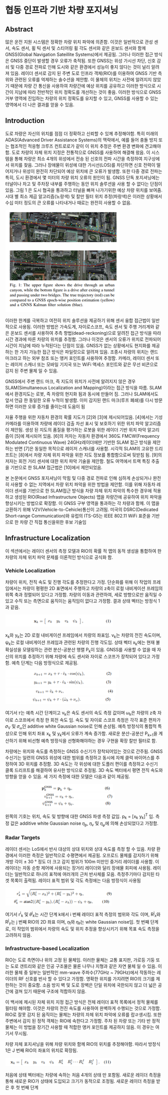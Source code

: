 # 협동 인프라 기반 차량 포지셔닝

## Abstract
많은 운전 지원 시스템은 정확한 차량 위치 파악에 의존함. 이것은 일반적으로 관성 센서, 속도 센서, 휠 틱 센서 및 스티어링 휠 각도 센서와 같은 온보드 센서와 함께 GNSS(Global Navigation Sateillite Systems)에서 제공됨. 그러나 이러한 접근 방식은 GNSS 중단이 발생할 경우 오류가 축적됨. 또한 GNSS는 위성 가시선 차단, 신호 감쇠 및 다중 경로 전파로 인해 도시와 같은 환경에서 성능이 좋지 않다는 것이 널리 알려져 있음. 레이더 센서로 감지 된 주변 도로 인프라 객체(RIO)를 이용하여 GNSS 기반 측위와 관련된 오류를 억제하는 솔수션을 제안함. 이 물체의 위치는 사전에 알려지지 않았기 때문에 차량 간 통신을 사용하여 차량간에 예상 위치를 공유하고 이러한 방식으로 시간이 지남에 따라 전반적인 위치 정확도를 개선하는 것이 좋음. 이러한 방식으로 GNSS 거부 영역에 진입하는 차량의 위치 정확도를 유지할 수 있고, GNSS를 사용할 수 있는 영역에서 더 나은 결과를 얻을 수 있음.

## Introduction
도로 차량은 자신의 위치를 점점 더 정확하고 신뢰할 수 있께 추정해야함. 특히 미래의 ADAS(Advanced Driver Assistance Systems)의 맥락에서, 예를 들어 충돌 방지 또는 협조적인 적응형 크루즈 컨트로로가 같이 이 위치 추정은 주변 환경 변화에 견고해야 함. 도로 차량의 자체 위치 지정은 전통적으로 GNSS를 사용하여 해결해 왔음. 이 시스템을 통해 차량은 최소 4개의 위성에서 전송 된 신호의 전파 시간을 측정하여 지구상에서 위치를 찾음. 그러나 장애물이 위성에 대한 가시선(LOS)를 차단하면 신호 전력이 떨어지거나 위성이 완전히 차단되어 예상 위치에 큰 오류가 발생함. 또한 다중 경로 전파는 특히, 도시 환경에서 몇 미터의 차량 위치 오류의 원인이 됨. GNSS 단독 포지셔닝에는 터널이나 차고 및 주차장 내부를 주행하는 동안 위치 솔루션을 사용 할 수 없다는 단점이 있음. 그림 1 은 도시 협곡을 통과하고 터널을 빠져 나가기위한 예상 차량 위치를 보여줌. 시대 별 최소 제곱 알고리즘(노랑색) 및 칼만 필터 위치 추정(파랑색)은 이러한 상황에서 수십 미터 정도의 큰 오류를 나타내거나 때로는 완전히 사용할 수 없음.

![fig 1](./img/fig1.PNG)

이러한 한계를 극복하고 여전히 위치 솔루션을 제공하기 위해 센서 융합 접근법이 일반적으로 사용됨. 이러한 방법은 가속도계, 자이로스코프, 속도 센서 및 주행 거리계와 같은 온보드 센서를 사용하여 추측 항법(dead-reckoning)으로 알려진 접근 방식을 따라 시간 경과에 따른 차량의 위치를 추정함. 그러나 이것은 센서의 오류가 위치로 전파되어 시간이 지남에 따라 누적된다는 단점이 있음. GNSS가 없는 상황에서도 현지화를 제공하는 한 가지 가능한 접근 방식은 파일럿으로 알려져 있음. 조종시 차량의 위치는 랜드 마크라고 하는 외부 참조 또는 앵커 포인트를 사용하여 추정함. 카메라, 레이더 센서 또는 레이저 스캐너 또는 모바일 기지국 또는 WiFi 액세스 포인트와 같은 무선 비콘으로 감지 된 주변 물체 일 수 있음.

GNSS에서 주변 랜드 마크, 즉 지도의 위치가 사전에 알려지지 않은 경우 SLAM(Simultaneous Localization and Mapping)이라는 접근 방식을 따름. SLAM에서 환경지도는 로봇, 즉 차량의 현지화 됨과 동시에 만들어 짐. 그러나 SLAM에서도 앞서 언급 한 동일한 오류 누적이 발생함. 이미 감지된 랜드 마크(루프 폐쇄)를 다시 방문하면 이러한 오류 증가를 줄이는데 도움이 됨

자율 주행을 위한 자동차 환경의 확률 지도가 [2]와 [3]에 제시되어있음. [4]에서는 기성 카메라를 이용하여 차량에 레이더 검출 차선 표시 및 보호하기 위한 위치 파악 알고리즘이 제안됨. 생성 된 지도의 품질을 평가하는 로봇을 위한 레이더 기반 위치 파악 알고리즘이 [5]에 제시되어 있음. [6]의 저자는 자동차 환경에서 360도 FMCW(Frequency Modulated Continuous Wave) 24GHz레이더에만 기반한 SLAM 접근 방식을 제안하는 반면 [7]은 동일한 목적으로 레이저 스캐너를 사용함. 시각적 SLAM의 고유한 드리프트는 [8]에서 차량 자체 위치 파악을 위한 지도 정보를 통합함으로써 뒷받침 됨. [9]의 저자는 회전 거리 센서에 대한 위치 파악 기술을 제안함. 철도 여역에서 트랙 특징 추출을 기반으로 한 SLAM 접근법은 [10]에서 제안되었음.

본 논문에서 GNSS 포지셔닝이 막힘 및 다중 경로 전파로 인해 심하게 손상되거나 완전히 사용할 수 없는 지역에서 차량 위치 파악을 위한 방법을 제안함. 이를 위해 자동차 레이더 센서를 기반으로 한 SLAM접근 방식을 차량 자체 위치 파악의 특수한 경우에 적용하고 생성된 RIO(Road Infrastructure Objects) 맵을 차량간에 공유하여 위치 파악을 향상시키는 방법으로 확장함. 이 GNSS 구부 영역을 통과하는 각 차량과 함께. 이 맵을 교환하기 위해 V2V(Vehicle-to-Cehicle)통신이 고려됨. 미국의 DSRC(Dedicated Short-range Communication)와 유럽의 ITS-G5는 IEEE 802.11 WiFi 표준을 기반으로 한 차량 간 직접 통신을위한 후보 기술임

## Infrastructure Localization
이 섹션에서는 레이더 센서의 측정 모델과 RIO의 확률 적 맵의 동적 생성을 통합하여 한 차량의 자체 위치 파악 문제를 이론적인 방식으로 공식화 함.

### Vehicle Localization
챠량이 위치, 전직 속도 및 진행 각도를 추정한다고 가정. 단순화를 위해 이 작업의 프레임에서는 차량이 평평한 2D 표면에서 주행하고 차량의 z축이 로컬 내비게이션 프레임의 위쪽 축과 정렬되어 있다고 가정함. 차량의 이동과 관련하여, 세로 방향으로만 움직일 수 있고 수직 또는 측면으로 움직이는 움직임이 없다고 가정함. 결과 상태 벡터는 방정식 1과 같음.

![equation 1](./img/equation1.PNG)

x<sub>k</sub>와 y<sub>k</sub>는 2D 로컬 내비게이션 프레임에서 차량의 좌표임. v<sub>k</sub>는 차량의 전진 속도이며, ψ<sub>k</sub>는 로컬 내비게이션 프레임과 관련된 차량의 진행 각도임. 상태 벡터 x<sub>k</sub>에는 현재 불확실성을 모델링하는 관련 분산-공분산 행렬 P<sub>k</sub>이 있음. GNSS를 사용할 수 없을 때 자신의 위치를 추정하기 위해 차량에 속도 센서와 자이로 스코프가 장착되어 있다고 가정함. 예측 단계는 다음 방정식으로 제공됨.

![equation 2](./img/equation2.PNG)    
![equation 3](./img/equation3.PNG)    
![equation 4](./img/equation4.PNG)    
![equation 5](./img/equation5.PNG)    

여기서 𝜏는 예측 시간 단계이고 v<sub>k</sub>은 속도 센서의 속도 측정 값이며 𝜔<sub>k</sub>은 차량의 z축 자이로 스코프에서 측정 한 회전 속도 임. 속도 및 자이로 스코프 측정은 각각 표준 편차가 𝜎<sub>V</sub> 및 𝜎<sub>𝜔</sub>인 additive white Gaussian noise로 인해 손상됨. 예측 방정식의 통합적 특성으로 인해 위치 좌표 x<sub>k</sub> 및 y<sub>k</sub>에서 오류가 계속 증가함. 새로운 분산-공분산 P<sub>k+1</sub>을 계산하기 위해 비선형 예측 방정식을 선형화해야하는 경우 구현을 확장 칼만 필터로 함.

차량에는 위치와 속도를 측정하는 GNSS 수신기가 장착되어있는 것으로 간주됨. GNSS 수신기는 일련의 GNSS 위성에 대한 범위를 측정하고 동시에 자체 클럭 바이어스를 추정하여 3D 위치를 추정함. 3D 속도는 각 위성에 대한 도플러 편이를 측정하고 수신기 클록 드리프트를 해결하여 유사한 방식으로 추정됨. 3D 속도 벡터에서 평면 전직 속도와 방향을 얻을 수 있음. 세 가지 측정에 대한 모델은 다음과 같이 제공됨.

![equation 6](./img/equation6.PNG)    
![equation 7](./img/equation7.PNG)    
![equation 8](./img/equation8.PNG)    

왼쪽의 기호는 위치, 속도 및 방향에 대한 GNSS 파생 측정 값임. p<sub>k</sub> = [x<sub>k</sub> y<sub>k</sub>]<sup>T</sup> 임. 측정 값은 additive white Gaussian noise 𝜂<sub>p</sub>, 𝜂<sub>v</sub> 및 𝜂<sub>𝜓</sub>에 의해 손상되었다고 가정함.

### Radar Targets
레이더 센서는 LoS에서 반사 대상의 상대 위치와 상대 속도를 측정 할 수 있음. 차량 환경에서 이러한 측정은 일반적으로 수평면에서 제공됨. 오프로드 물체를 감지하기 위해 개방 각이 ± 30 ° 정도 더 크고 감지 범위가 100m 미만인 중거리 레이더를 사용함. 이 레이더는 자동 순항 제어에 사용되는 장거리 레이더와 달리 장애물 회피에 사용됨. 레이더는 일반적으로 하나의 표적에 여러개의 근처 반사체를 모음. 측정주기마다 감지된 타겟 목록이 출력됨. 레이더 표적 범위 및 각도 측정에는 다음 방정식이 사용됨

![equation 9](./img/equation9.PNG)    
![equation 10](./img/equation10.PNG)    

여기서 r<sup>i</sup><sub>k</sub> 및 𝜃<sup>i</sup><sub>k</sub>는 시간 단계 k에서 i 번째 레이더 표적 측정의 범위와 각도 이며, R<sup>j</sup><sub>x</sub>와 R<sup>j</sup><sub>y</sub>는 j 번째 RIO의 2D 좌표 이며, 𝜂<sub>t</sub>와 𝜂<sub>𝜃</sub>는 white Gaussian noise임. 첫 번째 단계로, 이 작업의 범위에서 차량의 속도 및 위치 추정을 향상시키기 위해 목표 속도 측정을 고려하지 않음.

### Infrastructure-based Localization
RIO는 도로 측면이나 위의 고정 된 물체임. 이러한 물체는 교통 표지판, 가로등 기둥 또는 도로 갠트리와 같은 인공 구조물은 물론 나무나 지형과 같은 자연 물체 일 수 있음. 이러한 물체 중 일부는 일반적인 mm-wave 주파수(77GHz ~ 79GHz)에서 작동하는 레이더의 RF 신호를 반사 할 수 있다고 가정함. 명확한 위치를 가지려면 RIO의 크기를 제한하는 것이 중요함. 소음 방지 벽 및 도로 장벽은 단일 위치에 국한되지 않고 더 넓은 공간에 걸쳐 있기 때문에 구조에 적합하지 않음.

이 백서에 제시된 자체 위치 지정 접근 방식은 전체 레이더 표적 목록에서 정적 물체를 필터링 해야함. 이것은 차량의 전진 속도를 사용하여 완벽하게 수행되는 것으로 가정함. RIO로 잘못 감지 된 움직이는 물체는 차량의 자체 위치 파악에 오류를 랍ㄹ생시킴. 또한 주변에서 감지 된 정적 객체는 RIO에 속한다고 가정함. 주차 된 차량 또는 기타 반 정적 물체는 이 방법을 장기간 사용할 때 적합한 앵커 포인트를 제공하지 않음. 이 경우는 여기서 무시됨.

차량 자체 포지셔닝을 위해 차량 위치와 함께 RIO의 위치를 추정해야함. 따라서 방정식 1은 J 번째 RIO의 좌표의 위치로 확장됨.

![equation 11](./img/equation11.PNG)

처음에 상태 벡터에는 차량에 속하는 처음 4개의 상태 만 포함됨. 새로운 레이더 측정을 통해 새로운 RIO가 상태에 도입되고 크기가 동적으로 조정됨. 새로운 레이더 측정을 받은 후 첫 번째 단계 
